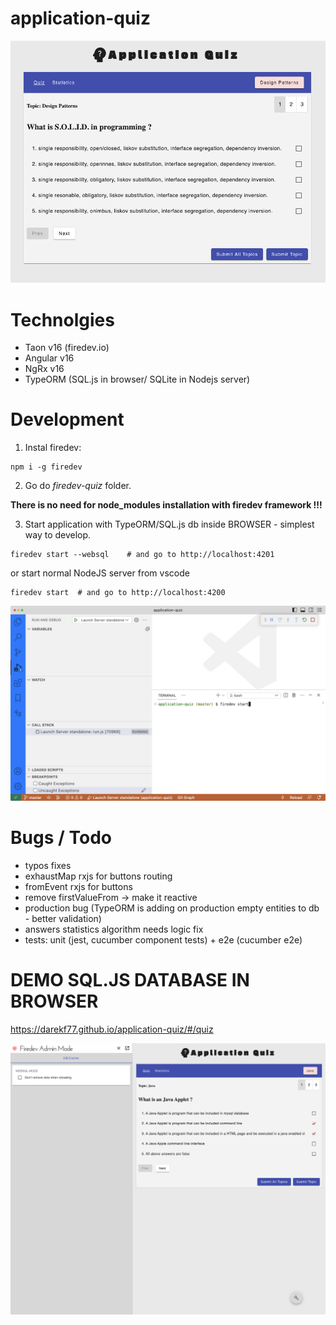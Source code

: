 
#  application-quiz

<p style="text-align: center;"><img src="./__images/app.png" ></p>

# Technolgies
- Taon v16 (firedev.io)
- Angular v16
- NgRx v16
- TypeORM (SQL.js in browser/ SQLite in Nodejs server)



# Development

1. Instal firedev:
```
npm i -g firedev
```

2. Go do *firedev-quiz* folder.

**There is no need for node_modules installation with firedev framework !!!** 

3. Start application with TypeORM/SQL.js db inside BROWSER - simplest way to develop.
```
firedev start --websql    # and go to http://localhost:4201
```

or start normal NodeJS server from vscode

```
firedev start  # and go to http://localhost:4200 
```
      
<p style="text-align: center;"><img src="./__images/sqlite-server-start.png" ></p>

# Bugs / Todo
- typos fixes
- exhaustMap rxjs for buttons routing
- fromEvent rxjs for buttons
- remove firstValueFrom -> make it reactive
- production bug (TypeORM is adding on production empty entities to db - better validation)
- answers statistics algorithm needs logic fix
- tests: unit (jest, cucumber component tests) + e2e (cucumber e2e)


# DEMO SQL.JS DATABASE IN BROWSER

https://darekf77.github.io/application-quiz/#/quiz


<p style="text-align: center;"><img src="./__images/websql.png" ></p>
